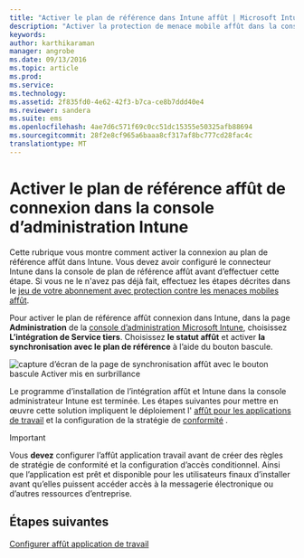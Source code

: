 ```yaml
---
title: "Activer le plan de référence dans Intune affût | Microsoft Intune"
description: "Activer la protection de menace mobile affût dans la console d’administration Intune."
keywords: 
author: karthikaraman
manager: angrobe
ms.date: 09/13/2016
ms.topic: article
ms.prod: 
ms.service: 
ms.technology: 
ms.assetid: 2f835fd0-4e62-42f3-b7ca-ce8b7ddd40e4
ms.reviewer: sandera
ms.suite: ems
ms.openlocfilehash: 4ae7d6c571f69c0cc51dc15355e50325afb88694
ms.sourcegitcommit: 28f2e8cf965a6baaa8cf317af8bc777cd28fac4c
translationtype: MT
---
```

# Activer le plan de référence affût de connexion dans la console d’administration Intune
Cette rubrique vous montre comment activer la connexion au plan de référence affût dans Intune. Vous devez avoir configuré le connecteur Intune dans la console de plan de référence affût avant d’effectuer cette étape.  Si vous ne le n'avez pas déjà fait, effectuez les étapes décrites dans le [jeu de votre abonnement avec protection contre les menaces mobiles affût](set-up-your-subscription-with-lookout-mtp.md).

Pour activer le plan de référence affût connexion dans Intune, dans la page **Administration** de la [console d’administration Microsoft Intune](https://manage.microsoft.com), choisissez **L’intégration de Service tiers**. Choisissez **le statut affût** et activer **la synchronisation avec le plan de référence** à l’aide du bouton bascule.

![capture d’écran de la page de synchronisation affût avec le bouton bascule Activer mis en surbrillance](../media/mtp/lookout-intune-synchronization.png)

Le programme d’installation de l’intégration affût et Intune dans la console administrateur Intune est terminée.  Les étapes suivantes pour mettre en œuvre cette solution impliquent le déploiement l' [affût pour les applications de travail](configure-and-deploy-lookout-for-work-apps.md) et la configuration de la stratégie de [conformité](enable-device-threat-protection-rule-in-compliance-policy.md) .

>[!IMPORTANT]
> Vous **devez** configurer l’affût application travail avant de créer des règles de stratégie de conformité et la configuration d’accès conditionnel. Ainsi que l’application est prêt et disponible pour les utilisateurs finaux d’installer avant qu’elles puissent accéder accès à la messagerie électronique ou d’autres ressources d’entreprise.
## Étapes suivantes
[Configurer affût application de travail ](configure-and-deploy-lookout-for-work-apps.md)
